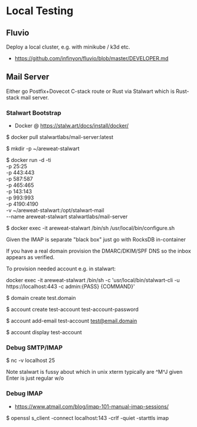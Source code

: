 # Local Testing

## Fluvio

Deploy a local cluster, e.g. with  minikube / k3d etc.
- https://github.com/infinyon/fluvio/blob/master/DEVELOPER.md

## Mail Server

Either go Postfix+Dovecot C-stack route or Rust via Stalwart which is Rust-stack mail server.

### Stalwart Bootstrap

- Docker @ https://stalw.art/docs/install/docker/

$ docker pull stalwartlabs/mail-server:latest

$ mkdir -p ~/areweat-stalwart

$ docker run -d -ti \
             -p 25:25 \
             -p 443:443 \
             -p 587:587 \
             -p 465:465 \
             -p 143:143 \
             -p 993:993 \
             -p 4190:4190 \
             -v ~/areweat-stalwart:/opt/stalwart-mail \
             --name areweat-stalwart stalwartlabs/mail-server

$ docker exec -it areweat-stalwart /bin/sh /usr/local/bin/configure.sh

Given the IMAP is separate "black box" just go with RocksDB in-container

If you have a real domain provision the DMARC/DKIM/SPF DNS so the inbox appears as verified.

To provision needed account e.g. in stalwart:

docker exec -it areweat-stalwart /bin/sh -c 'usr/local/bin/stalwart-cli -u https://localhost:443 -c admin:{PASS} {COMMAND}'

$ domain create test.domain

$ account create test-account test-account-password

$ account add-email test-account test@email.domain

$ account display test-account

### Debug SMTP/IMAP

$ nc -v localhost 25

Note stalwart is fussy about <CR><LF> which in unix xterm typically are ^M^J given Enter is just regular <LF> w/o <CR>

### Debug IMAP

- https://www.atmail.com/blog/imap-101-manual-imap-sessions/

$ openssl s_client -connect localhost:143 -crlf -quiet -starttls imap
